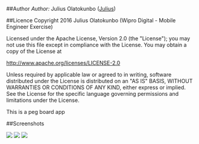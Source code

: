 
##Author 
*Author:* Julius Olatokunbo ([Julius](mailto:itddd.julius@gmail.com))


##Licence
Copyright 2016 Julius Olatokunbo  (Wipro Digital - Mobile Engineer Exercise)

Licensed under the Apache License, Version 2.0 (the "License");
you may not use this file except in compliance with the License.
You may obtain a copy of the License at

   http://www.apache.org/licenses/LICENSE-2.0

Unless required by applicable law or agreed to in writing, software
distributed under the License is distributed on an "AS IS" BASIS,
WITHOUT WARRANTIES OR CONDITIONS OF ANY KIND, either express or implied.
See the License for the specific language governing permissions and
limitations under the License.


This is a peg board app 



##Screenshots

![](https://raw.github.com/survivingwithandroid/Swa-app/master/PegBoardv1/art/board_1.png)
![](https://raw.github.com/survivingwithandroid/Swa-app/master/PegBoardv1/art/board_2.png)
![](https://raw.github.com/survivingwithandroid/Swa-app/master/PegBoardv1/art/board_3.png)

